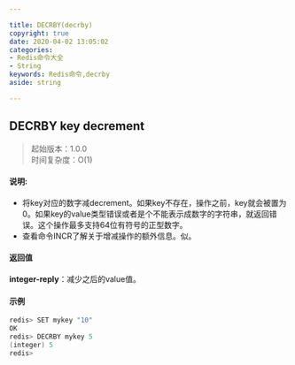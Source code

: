 ```yaml
---

title: DECRBY(decrby)
copyright: true
date: 2020-04-02 13:05:02
categories: 
- Redis命令大全
- String
keywords: Redis命令,decrby
aside: string

---
```

## DECRBY key decrement 
>起始版本：1.0.0<br/>时间复杂度：O(1)  


#### 说明:
* 将key对应的数字减decrement。如果key不存在，操作之前，key就会被置为0。如果key的value类型错误或者是个不能表示成数字的字符串，就返回错误。这个操作最多支持64位有符号的正型数字。
* 查看命令INCR了解关于增减操作的额外信息。似。

#### 返回值


**integer-reply**：减少之后的value值。


#### 示例

```c
redis> SET mykey "10"
OK
redis> DECRBY mykey 5
(integer) 5
redis> 
```